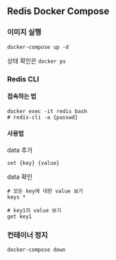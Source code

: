 ## Redis Docker Compose

### 이미지 실행
```
docker-compose up -d
```

상태 확인은 `docker ps`

### Redis CLI
#### 접속하는 법
```
docker exec -it redis bash
# redis-cli -a {passwd}
```

#### 사용법
data 추가
```
set {key} {value}
```

data 확인
```
# 모든 key에 대한 value 보기
keys *

# key1의 value 보기
get key1 
```

### 컨테이너 정지 
```
docker-compose down
```
